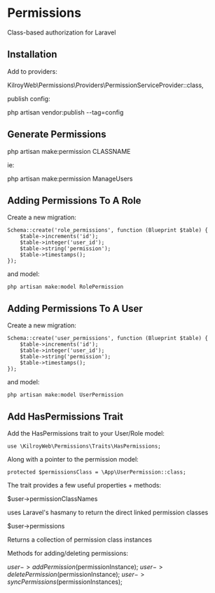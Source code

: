 # Permissions

Class-based authorization for Laravel

## Installation

Add to providers:

KilroyWeb\Permissions\Providers\PermissionServiceProvider::class,

publish config:

php artisan vendor:publish --tag=config

## Generate Permissions

php artisan make:permission CLASSNAME

ie:

php artisan make:permission ManageUsers

## Adding Permissions To A Role

Create a new migration:

```
Schema::create('role_permissions', function (Blueprint $table) {
    $table->increments('id');
    $table->integer('user_id');
    $table->string('permission');
    $table->timestamps();
});
```

and model:

```
php artisan make:model RolePermission
```

## Adding Permissions To A User

Create a new migration: 

```
Schema::create('user_permissions', function (Blueprint $table) {
    $table->increments('id');
    $table->integer('user_id');
    $table->string('permission');
    $table->timestamps();
});
```

and model:

```
php artisan make:model UserPermission
```

## Add HasPermissions Trait

Add the HasPermissions trait to your User/Role model:

```
use \KilroyWeb\Permissions\Traits\HasPermissions;
```

Along with a pointer to the permission model:

```
protected $permissionsClass = \App\UserPermission::class;
```

The trait provides a few useful properties + methods:

$user->permissionClassNames

uses Laravel's hasmany to return the direct linked permission classes

$user->permissions

Returns a collection of permission class instances

Methods for adding/deleting permissions:

$user->addPermission($permissionInstance);
$user->deletePermission($permissionInstance);
$user->syncPermissions($permissionInstances);

